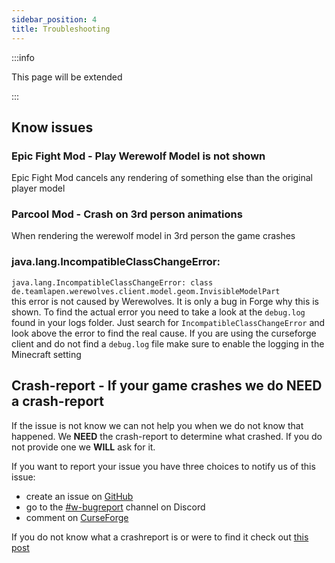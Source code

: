 ```yaml
---
sidebar_position: 4
title: Troubleshooting
---
```


:::info

This page will be extended

:::

## Know issues

### Epic Fight Mod - Play Werewolf Model is not shown
Epic Fight Mod cancels any rendering of something else than the original player model

### Parcool Mod - Crash on 3rd person animations
When rendering the werewolf model in 3rd person the game crashes

### java.lang.IncompatibleClassChangeError:
`java.lang.IncompatibleClassChangeError: class de.teamlapen.werewolves.client.model.geom.InvisibleModelPart`  
this error is not caused by Werewolves. It is only a bug in Forge why this is shown. To find the actual error you need to take a look at the `debug.log` found in your logs folder. Just search for `IncompatibleClassChangeError` and look above the error to find the real cause. If you are using the curseforge client and do not find a `debug.log` file make sure to enable the logging in the Minecraft setting 

## Crash-report - If your game crashes we do NEED a crash-report
If the issue is not know we can not help you when we do not know that happened. We __NEED__ the crash-report to determine what crashed. If you do not provide one we __WILL__ ask for it.


If you want to report your issue you have three choices to notify us of this issue:
- create an issue on [GitHub](https://github.com/TeamLapen/Werewolves/issues/new/choose)
- go to the [#w-bugreport](https://discord.gg/xvWKdBxK3N) channel on Discord
- comment on [CurseForge](https://www.curseforge.com/minecraft/mc-mods/werewolves-become-a-beast)

If you do not know what a crashreport is or were to find it check out [this post](https://hypixel.net/threads/guide-how-to-post-a-crash-report.577718/) 